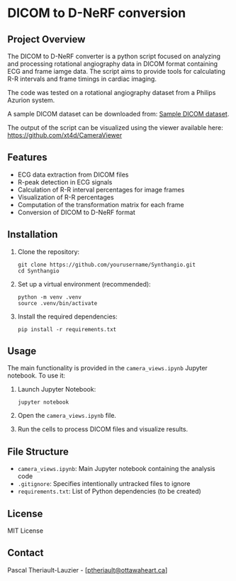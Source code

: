 # DICOM to D-NeRF conversion

## Project Overview

The DICOM to D-NeRF converter is a python script focused on analyzing and processing rotational angiography data in DICOM format containing ECG and frame iamge data. The script aims to provide tools for calculating R-R intervals and frame timings in cardiac imaging.

The code was tested on a rotational angiography dataset from a Philips Azurion system.

A sample DICOM dataset can be downloaded from: [Sample DICOM dataset](https://drive.google.com/file/d/1Mu3FwYE_tJ1GG7hFb_MqmjjNYqcXIkys/view?usp=sharing).

The output of the script can be visualized using the viewer available here: https://github.com/xt4d/CameraViewer

## Features

- ECG data extraction from DICOM files
- R-peak detection in ECG signals
- Calculation of R-R interval percentages for image frames
- Visualization of R-R percentages
- Computation of the transformation matrix for each frame
- Conversion of DICOM to D-NeRF format

## Installation

1. Clone the repository:
   ```
   git clone https://github.com/yourusername/Synthangio.git
   cd Synthangio
   ```

2. Set up a virtual environment (recommended):
   ```
   python -m venv .venv
   source .venv/bin/activate  
   ```

3. Install the required dependencies:
   ```
   pip install -r requirements.txt
   ```

## Usage

The main functionality is provided in the `camera_views.ipynb` Jupyter notebook. To use it:

1. Launch Jupyter Notebook:
   ```
   jupyter notebook
   ```

2. Open the `camera_views.ipynb` file.

3. Run the cells to process DICOM files and visualize results.

## File Structure

- `camera_views.ipynb`: Main Jupyter notebook containing the analysis code
- `.gitignore`: Specifies intentionally untracked files to ignore
- `requirements.txt`: List of Python dependencies (to be created)


## License

MIT License

## Contact

Pascal Theriault-Lauzier - [ptheriault@ottawaheart.ca]
